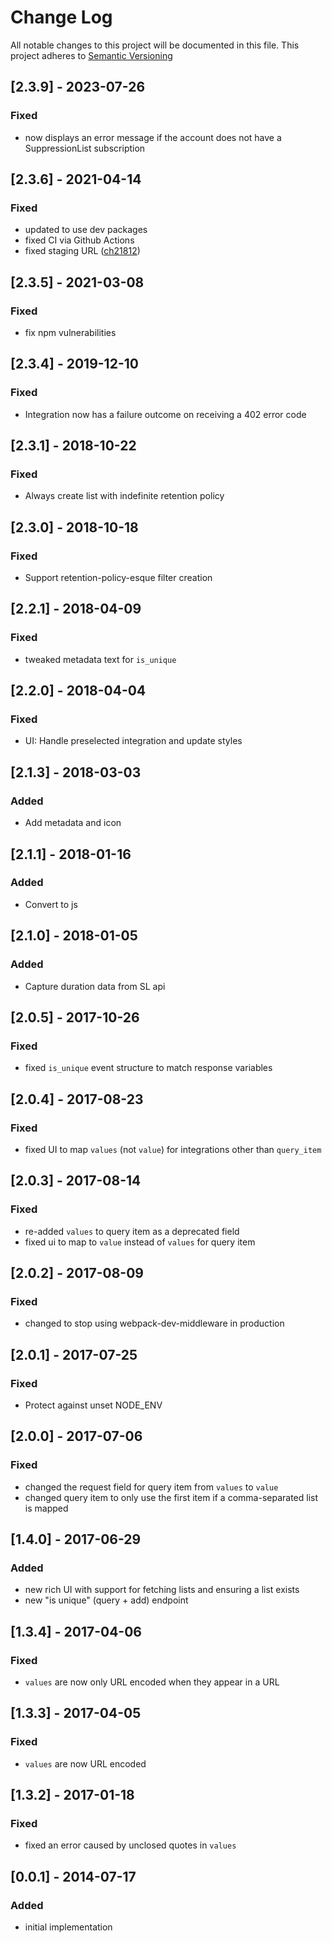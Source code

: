 # Change Log
All notable changes to this project will be documented in this file.
This project adheres to [Semantic Versioning](http://semver.org)

## [2.3.9] - 2023-07-26
### Fixed
- now displays an error message if the account does not have a SuppressionList subscription

## [2.3.6] - 2021-04-14
### Fixed
- updated to use dev packages
- fixed CI via Github Actions  
- fixed staging URL ([ch21812](https://app.clubhouse.io/active-prospect/story/21812/upgrade-sl-staging-to-https))

## [2.3.5] - 2021-03-08
### Fixed
- fix npm vulnerabilities

## [2.3.4] - 2019-12-10
### Fixed
- Integration now has a failure outcome on receiving a 402 error code

## [2.3.1] - 2018-10-22
### Fixed
- Always create list with indefinite retention policy

## [2.3.0] - 2018-10-18
### Fixed
- Support retention-policy-esque filter creation

## [2.2.1] - 2018-04-09
### Fixed
- tweaked metadata text for `is_unique`

## [2.2.0] - 2018-04-04
### Fixed
- UI: Handle preselected integration and update styles

## [2.1.3] - 2018-03-03
### Added
- Add metadata and icon

## [2.1.1] - 2018-01-16
### Added
- Convert to js

## [2.1.0] - 2018-01-05
### Added
- Capture duration data from SL api

## [2.0.5] - 2017-10-26
### Fixed
- fixed `is_unique` event structure to match response variables

## [2.0.4] - 2017-08-23
### Fixed
- fixed UI to map `values` (not `value`) for integrations other than `query_item`

## [2.0.3] - 2017-08-14
### Fixed
- re-added `values` to query item as a deprecated field
- fixed ui to map to `value` instead of `values` for query item

## [2.0.2] - 2017-08-09
### Fixed
- changed to stop using webpack-dev-middleware in production

## [2.0.1] - 2017-07-25
### Fixed
- Protect against unset NODE_ENV     

## [2.0.0] - 2017-07-06
### Fixed
- changed the request field for query item from `values` to `value`
- changed query item to only use the first item if a comma-separated list is mapped

## [1.4.0] - 2017-06-29
### Added
- new rich UI with support for fetching lists and ensuring a list exists
- new "is unique" (query + add) endpoint

## [1.3.4] - 2017-04-06
### Fixed
- `values` are now only URL encoded when they appear in a URL

## [1.3.3] - 2017-04-05
### Fixed
- `values` are now URL encoded

## [1.3.2] - 2017-01-18
### Fixed
- fixed an error caused by unclosed quotes in `values`

## [0.0.1] - 2014-07-17
### Added
- initial implementation
